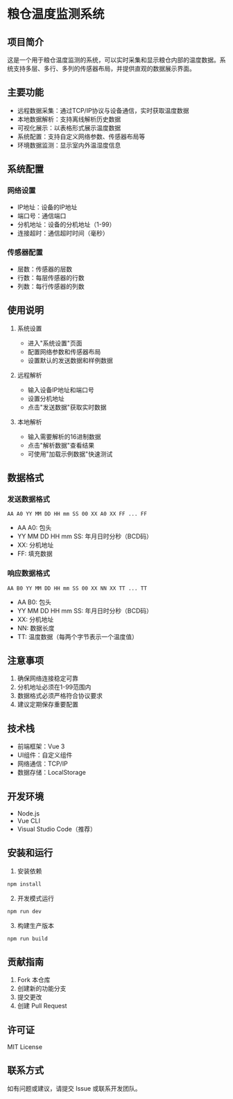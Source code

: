 # 粮仓温度监测系统

## 项目简介
这是一个用于粮仓温度监测的系统，可以实时采集和显示粮仓内部的温度数据。系统支持多层、多行、多列的传感器布局，并提供直观的数据展示界面。

## 主要功能
- 远程数据采集：通过TCP/IP协议与设备通信，实时获取温度数据
- 本地数据解析：支持离线解析历史数据
- 可视化展示：以表格形式展示温度数据
- 系统配置：支持自定义网络参数、传感器布局等
- 环境数据监测：显示室内外温湿度信息

## 系统配置
### 网络设置
- IP地址：设备的IP地址
- 端口号：通信端口
- 分机地址：设备的分机地址（1-99）
- 连接超时：通信超时时间（毫秒）

### 传感器配置
- 层数：传感器的层数
- 行数：每层传感器的行数
- 列数：每行传感器的列数

## 使用说明
1. 系统设置
   - 进入"系统设置"页面
   - 配置网络参数和传感器布局
   - 设置默认的发送数据和样例数据

2. 远程解析
   - 输入设备IP地址和端口号
   - 设置分机地址
   - 点击"发送数据"获取实时数据

3. 本地解析
   - 输入需要解析的16进制数据
   - 点击"解析数据"查看结果
   - 可使用"加载示例数据"快速测试

## 数据格式
### 发送数据格式
```
AA A0 YY MM DD HH mm SS 00 XX A0 XX FF ... FF
```
- AA A0: 包头
- YY MM DD HH mm SS: 年月日时分秒（BCD码）
- XX: 分机地址
- FF: 填充数据

### 响应数据格式
```
AA B0 YY MM DD HH mm SS 00 XX NN XX TT ... TT
```
- AA B0: 包头
- YY MM DD HH mm SS: 年月日时分秒（BCD码）
- XX: 分机地址
- NN: 数据长度
- TT: 温度数据（每两个字节表示一个温度值）

## 注意事项
1. 确保网络连接稳定可靠
2. 分机地址必须在1-99范围内
3. 数据格式必须严格符合协议要求
4. 建议定期保存重要配置

## 技术栈
- 前端框架：Vue 3
- UI组件：自定义组件
- 网络通信：TCP/IP
- 数据存储：LocalStorage

## 开发环境
- Node.js
- Vue CLI
- Visual Studio Code（推荐）

## 安装和运行
1. 安装依赖
```bash
npm install
```

2. 开发模式运行
```bash
npm run dev
```

3. 构建生产版本
```bash
npm run build
```

## 贡献指南
1. Fork 本仓库
2. 创建新的功能分支
3. 提交更改
4. 创建 Pull Request

## 许可证
MIT License

## 联系方式
如有问题或建议，请提交 Issue 或联系开发团队。
